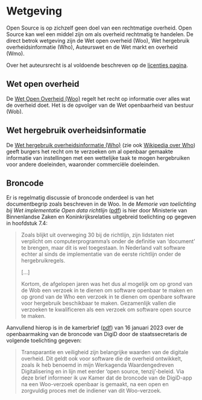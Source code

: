 # Wetgeving

Open Source is op zichzelf geen doel van een rechtmatige overheid. Open Source kan wel een middel zijn
om als overheid rechtmatig te handelen. De direct betrok wetgeving zijn de Wet open overheid (Woo),
Wet hergebruik overheidsinformatie (Who), Auteurswet en de Wet markt en overheid (Wmo).

Over het auteursrecht is al voldoende beschreven op de [licenties pagina](../Best%20practices/Type%20licenties/).

## Wet open overheid

De [Wet Open Overheid (Woo)](https://www.rijksoverheid.nl/onderwerpen/wet-open-overheid-woo) regelt het recht op
informatie over alles wat de overheid doet. Het is de opvolger van de Wet openbaarheid van bestuur (Wob).

## Wet hergebruik overheidsinformatie

De [Wet hergebruik overheidsinformatie (Who)](https://wetten.overheid.nl/BWBR0036795/2016-10-01) (zie ook [Wikipedia
over Who](https://nl.wikipedia.org/wiki/Wet_hergebruik_van_overheidsinformatie)) geeft burgers het recht om te verzoeken
om al openbaar gemaakte informatie van instellingen met een wettelijke taak te mogen hergebruiken voor andere
doeleinden, waaronder commerciële doeleinden.

## Broncode

Er is regelmatig discussie of broncode onderdeel is van het documentbegrip zoals beschreven in de Woo. In de _Memorie
van toelichting bij Wet implementatie Open data richtlijn_
([pdf](https://wetgevingskalender.overheid.nl/Regeling/WGK009986/Download/7c9c2b6d-9a34-414c-992b-86d9e0e82fe5_1.pdf))
is hier door Ministerie van Binnenlandse Zaken en Koninkrijksrelaties uitgebreid toelichting op gegeven in hoofdstuk
7.4:

> Zoals blijkt uit overweging 30 bij de richtlijn, zijn lidstaten niet verplicht om computerprogramma’s onder de
> definitie van ‘document’ te brengen, maar dit is wel toegestaan. In Nederland valt software echter al sinds de
> implementatie van de eerste richtlijn onder de hergebruikregels. 
> 
> [...]
> 
> Kortom, de afgelopen jaren was het dus al mogelijk om
> op grond van de Wob een verzoek in te dienen om software openbaar te maken en op grond van de Who een verzoek in te
> dienen om openbare software voor hergebruik beschikbaar te maken. Gezamenlijk vallen die verzoeken te kwalificeren als
> een verzoek om software open source te maken.


Aanvullend hierop is in de kamerbrief
([pdf](https://open.overheid.nl/documenten/ronl-2bcd08cd4a2f70e3d464b17c9a8c2718b87894ce/pdf)) van 16 januari 2023 over
de openbaarmaking van de broncode van DigiD door de staatssecretaris de volgende toelichting gegeven:

> Transparantie en veiligheid zijn belangrijke waarden van de digitale overheid. Dit geldt ook voor software die de
> overheid ontwikkelt, zoals ik heb benoemd in mijn Werkagenda Waardengedreven Digitalisering en in lijn met eerder
> ‘open source, tenzij’-beleid. Via deze brief informeer ik uw Kamer dat de broncode van de DigiD-app na een Woo-verzoek
> openbaar is gemaakt, na een open en zorgvuldig proces met de indiener van dit Woo-verzoek.



